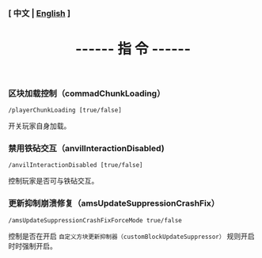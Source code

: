 

### [ 中文 | [English](/carpetamsaddition/en_us/Commands_en) ]

# <center>------ 指 令 ------</center>

&emsp;

### 区块加载控制（commadChunkLoading）

`/playerChunkLoading [true/false]`

开关玩家自身加载。


### 禁用铁砧交互（anvilInteractionDisabled)

`/anvilInteractionDisabled [true/false]`

控制玩家是否可与铁砧交互。

### 更新抑制崩溃修复（amsUpdateSuppressionCrashFix）

`/amsUpdateSuppressionCrashFixForceMode true/false`

控制是否在开启 `自定义方块更新抑制器（customBlockUpdateSuppressor）` 规则开启时时强制开启。